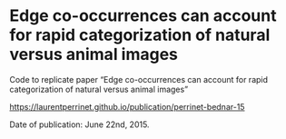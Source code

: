 # Edge co-occurrences can account for rapid categorization of natural versus animal images

Code to replicate paper “Edge co-occurrences can account for rapid categorization of natural versus animal images”

https://laurentperrinet.github.io/publication/perrinet-bednar-15

Date of publication: June 22nd, 2015.
